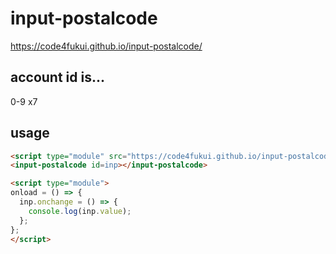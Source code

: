 # input-postalcode
  
https://code4fukui.github.io/input-postalcode/

## account id is...

0-9 x7
## usage

```html
<script type="module" src="https://code4fukui.github.io/input-postalcode/input-postalcode.js"></script>
<input-postalcode id=inp></input-postalcode>

<script type="module">
onload = () => {
  inp.onchange = () => {
    console.log(inp.value);
  };
};
</script>
```
